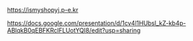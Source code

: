 https://ismyshopyj.p-e.kr

https://docs.google.com/presentation/d/1cv4l1HUbsl_kZ-kb4p-ABlqkB0qEBFKRclFLUotYQI8/edit?usp=sharing
